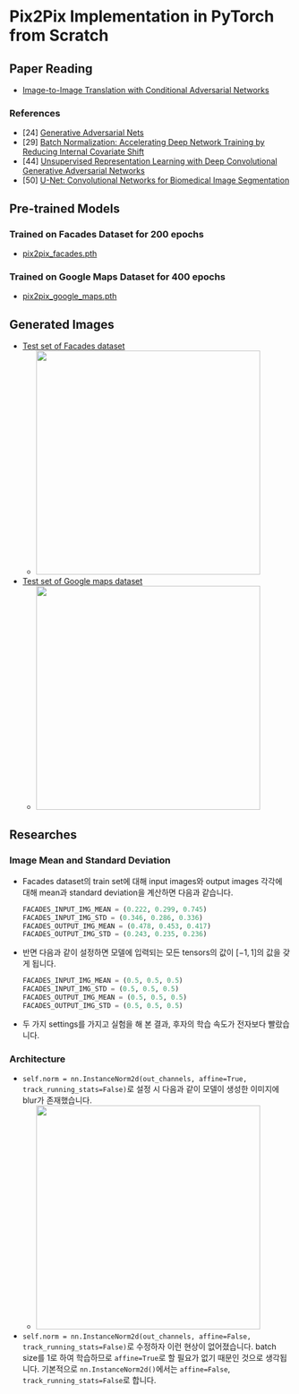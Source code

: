 # Pix2Pix Implementation in PyTorch from Scratch
## Paper Reading
- [Image-to-Image Translation with Conditional Adversarial Networks](https://github.com/KimRass/Pix2Pix/blob/main/image_to_mage_translation_with_conditional_adversarial_networks.pdf)
### References
- [24] [Generative Adversarial Nets](https://arxiv.org/pdf/1406.2661.pdf)
- [29] [Batch Normalization: Accelerating Deep Network Training by Reducing Internal Covariate Shift](https://arxiv.org/pdf/1502.03167.pdf)
- [44] [Unsupervised Representation Learning with Deep Convolutional Generative Adversarial Networks](https://arxiv.org/pdf/1511.06434.pdf)
- [50] [U-Net: Convolutional Networks for Biomedical Image Segmentation](https://arxiv.org/pdf/1505.04597.pdf)
## Pre-trained Models
### Trained on Facades Dataset for 200 epochs
- [pix2pix_facades.pth](https://drive.google.com/file/d/1sSro8prPTV5MddkFohaiIqdznreAnAyU/view?usp=sharing)
### Trained on Google Maps Dataset for 400 epochs
- [pix2pix_google_maps.pth](https://drive.google.com/file/d/1_mt4K-0Z2x1DxA0f2om9VaAEFamMfROU/view?usp=sharing)
## Generated Images
- [Test set of Facades dataset](https://github.com/KimRass/pix2pix_from_scratch/blob/main/generated_images/facades_test_set/)
    - <img src="https://github.com/KimRass/Pix2Pix/assets/105417680/9ec992f1-46c6-4c1f-bdb0-6ca728a9a053" width="400">
- [Test set of Google maps dataset](https://github.com/KimRass/pix2pix_from_scratch/blob/main/generated_images/google_maps_test_set/)
    - <img src="https://github.com/KimRass/Pix2Pix/assets/105417680/46470114-54ec-4652-aac1-1986c4d6cc18" width="400">
## Researches
### Image Mean and Standard Deviation
- Facades dataset의 train set에 대해 input images와 output images 각각에 대해 mean과 standard deviation을 계산하면 다음과 같습니다.
    ```python
    FACADES_INPUT_IMG_MEAN = (0.222, 0.299, 0.745)
    FACADES_INPUT_IMG_STD = (0.346, 0.286, 0.336)
    FACADES_OUTPUT_IMG_MEAN = (0.478, 0.453, 0.417)
    FACADES_OUTPUT_IMG_STD = (0.243, 0.235, 0.236)
    ```
- 반면 다음과 같이 설정하면 모델에 입력되는 모든 tensors의 값이 $[-1, 1]$의 값을 갖게 됩니다.
    ```python
    FACADES_INPUT_IMG_MEAN = (0.5, 0.5, 0.5)
    FACADES_INPUT_IMG_STD = (0.5, 0.5, 0.5)
    FACADES_OUTPUT_IMG_MEAN = (0.5, 0.5, 0.5)
    FACADES_OUTPUT_IMG_STD = (0.5, 0.5, 0.5)
    ```
- 두 가지 settings를 가지고 실험을 해 본 결과, 후자의 학습 속도가 전자보다 빨랐습니다.
### Architecture
- `self.norm = nn.InstanceNorm2d(out_channels, affine=True, track_running_stats=False)`로 설정 시 다음과 같이 모델이 생성한 이미지에 blur가 존재했습니다.
    - <img src="https://github.com/KimRass/Pix2Pix/assets/105417680/bf2e3871-2c73-4b2c-9c99-23b67113c588" width="400">
- `self.norm = nn.InstanceNorm2d(out_channels, affine=False, track_running_stats=False)`로 수정하자 이런 현상이 없어졌습니다. batch size를 1로 하여 학습하므로 `affine=True`로 할 필요가 없기 때문인 것으로 생각됩니다. 기본적으로 `nn.InstanceNorm2d()`에서는 `affine=False`, `track_running_stats=False`로 합니다.
